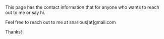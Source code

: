 This page has the contact information that for anyone who wants to reach out to me or say hi.


Feel free to reach out to me at snarious[at]gmail.com

Thanks!

